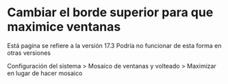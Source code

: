 # Cambiar el borde superior para que maximice ventanas

Está pagina se refiere a la versión 17.3 Podría no funcionar de esta forma en otras versiones

Configuración del sistema > Mosaico de ventanas y volteado > Maximizar en lugar de hacer mosaico